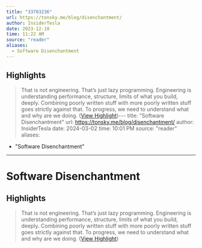 ```yaml
---
title: "33703236"
url: https://tonsky.me/blog/disenchantment/
author: InsiderTesla
date: 2023-12-10
time: 11:22 AM
source: "reader"
aliases:
  - Software Disenchantment
---
```

## Highlights
> That is not engineering. That’s just lazy programming. Engineering is understanding performance, structure, limits of what you build, deeply. Combining poorly written stuff with more poorly written stuff goes strictly against that. To progress, we need to understand what and why are we doing. ([View Highlight](https://read.readwise.io/read/01he1467cgzx93qym4m4en8d6f))---
title: "Software Disenchantment"
url: https://tonsky.me/blog/disenchantment/
author: InsiderTesla
date: 2024-03-02
time: 10:01 PM
source: "reader"
aliases:
  - "Software Disenchantment"
---
# Software Disenchantment

## Highlights
> That is not engineering. That’s just lazy programming. Engineering is understanding performance, structure, limits of what you build, deeply. Combining poorly written stuff with more poorly written stuff goes strictly against that. To progress, we need to understand what and why are we doing. ([View Highlight](https://read.readwise.io/read/01he1467cgzx93qym4m4en8d6f))

